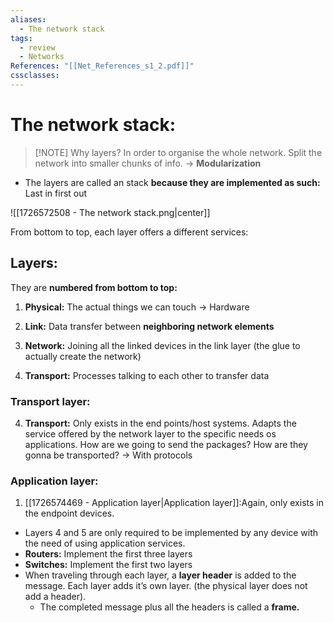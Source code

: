 ```yaml
---
aliases:
  - The network stack
tags:
  - review
  - Networks
References: "[[Net_References_s1_2.pdf]]"
cssclasses:
---
```

# The network stack: 

> [!NOTE] Why layers? 
>  In order to organise the whole network. Split the network into smaller chunks of info. → **Modularization**
+ The layers are called an stack **because they are implemented as such:** Last in first out 

![[1726572508 - The network stack.png|center]]


From bottom to top, each layer offers a different services:
## Layers:

They are **numbered from bottom to top:**

1. **Physical:** The actual things we can touch → Hardware

2. **Link:** Data transfer between **neighboring network elements**

3. **Network:** Joining all the linked devices in the link layer (the glue to actually create the network)

4. **Transport:** Processes talking to each other to transfer data

### Transport layer:
4. **Transport:** Only exists in the end points/host systems. Adapts the service offered by the network layer to the specific needs os applications. How are we going to send the packages? How are they gonna be transported? → With protocols
### Application layer:
1. [[1726574469 - Application layer|Application layer]]:Again, only exists in the endpoint devices. 

+ Layers 4 and 5 are only required to be implemented by any device with the need of using application services. 
+ **Routers:** Implement the first three layers
+ **Switches:** Implement the first two layers
+ When traveling through each layer, a **layer header** is added to the message. Each layer adds it’s own layer. (the physical layer does not add a header). 
	+ The completed message plus all the headers is called a **frame.** 
